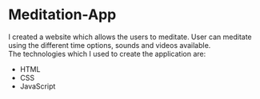 # Meditation-App
I created a website which allows the users to meditate. User can meditate using the different time options, sounds and videos available.<br>
The technologies which I used to create the application are:
<ul>
<li>HTML</li>
<li>CSS</li>
<li>JavaScript</li>
</ul>
